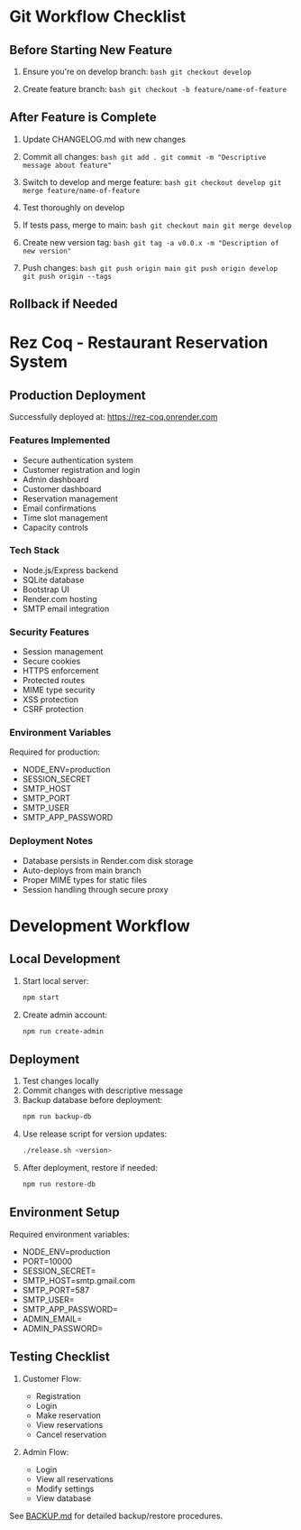 # Git Workflow Checklist

## Before Starting New Feature
1. Ensure you're on develop branch:   ```bash
   git checkout develop   ```

2. Create feature branch:   ```bash
   git checkout -b feature/name-of-feature   ```

## After Feature is Complete
1. Update CHANGELOG.md with new changes
2. Commit all changes:   ```bash
   git add .
   git commit -m "Descriptive message about feature"   ```

3. Switch to develop and merge feature:   ```bash
   git checkout develop
   git merge feature/name-of-feature   ```

4. Test thoroughly on develop

5. If tests pass, merge to main:   ```bash
   git checkout main
   git merge develop   ```

6. Create new version tag:   ```bash
   git tag -a v0.0.x -m "Description of new version"   ```

7. Push changes:   ```bash
   git push origin main
   git push origin develop
   git push origin --tags   ```

## Rollback if Needed 

# Rez Coq - Restaurant Reservation System

## Production Deployment
Successfully deployed at: https://rez-coq.onrender.com

### Features Implemented
- Secure authentication system
- Customer registration and login
- Admin dashboard
- Customer dashboard
- Reservation management
- Email confirmations
- Time slot management
- Capacity controls

### Tech Stack
- Node.js/Express backend
- SQLite database
- Bootstrap UI
- Render.com hosting
- SMTP email integration

### Security Features
- Session management
- Secure cookies
- HTTPS enforcement
- Protected routes
- MIME type security
- XSS protection
- CSRF protection

### Environment Variables
Required for production:
- NODE_ENV=production
- SESSION_SECRET
- SMTP_HOST
- SMTP_PORT
- SMTP_USER
- SMTP_APP_PASSWORD

### Deployment Notes
- Database persists in Render.com disk storage
- Auto-deploys from main branch
- Proper MIME types for static files
- Session handling through secure proxy

# Development Workflow

## Local Development
1. Start local server:
   ```bash
   npm start
   ```

2. Create admin account:
   ```bash
   npm run create-admin
   ```

## Deployment
1. Test changes locally
2. Commit changes with descriptive message
3. Backup database before deployment:
   ```bash
   npm run backup-db
   ```
4. Use release script for version updates:
   ```bash
   ./release.sh <version>
   ```
5. After deployment, restore if needed:
   ```bash
   npm run restore-db
   ```

## Environment Setup
Required environment variables:
- NODE_ENV=production
- PORT=10000
- SESSION_SECRET=<secure-key>
- SMTP_HOST=smtp.gmail.com
- SMTP_PORT=587
- SMTP_USER=<email>
- SMTP_APP_PASSWORD=<app-password>
- ADMIN_EMAIL=<admin-email>
- ADMIN_PASSWORD=<admin-password>

## Testing Checklist
1. Customer Flow:
   - Registration
   - Login
   - Make reservation
   - View reservations
   - Cancel reservation

2. Admin Flow:
   - Login
   - View all reservations
   - Modify settings
   - View database

See [BACKUP.md](BACKUP.md) for detailed backup/restore procedures.